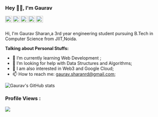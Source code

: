 ### Hey 👋🏽, I'm Gaurav

<a href="https://twitter.com/GauravSharan09">
  <img align="left" alt="Gaurav Sharan | Twitter" width="22px" src="https://cdn.jsdelivr.net/npm/simple-icons@v3/icons/twitter.svg" />
</a>
<a href="https://www.linkedin.com/in/gaurav-sharan-1bb346194/">
  <img align="left" alt="Gauravs's LinkdeIN" width="22px" src="https://cdn.jsdelivr.net/npm/simple-icons@v3/icons/linkedin.svg" />
</a>
<a href="https://www.instagram.com/gauravshhhran_1/">
  <img align="left" alt="Gaurav's Instagram" width="22px" src="https://cdn.jsdelivr.net/npm/simple-icons@v3/icons/instagram.svg" />
</a>
<a href="https://leetcode.com/gaurav_saran/">
  <img align="left" alt="Gaurav's Leetcode" width="22px" src="https://cdn.jsdelivr.net/npm/simple-icons@v3/icons/leetcode.svg" />
</a>
<a href="https://www.codechef.com/users/gauravshhh">
  <img align="left" alt="Gaurav's Codechef" width="22px" src="https://cdn.jsdelivr.net/npm/simple-icons@v3/icons/codechef.svg" />
</a>

<br />
<br />

Hi, I'm Gaurav Sharan,a 3rd year engineering student pursuing B.Tech in Computer Science from JIIT,Noida.

**Talking about Personal Stuffs:**

- 🌱 I’m currently learning Web Development ;
- 🤔 I’m looking for help with Data Structures and Algorithms;
- :monocle_face: I am also interested in Web3 and Google Cloud;
- 📫 How to reach me: gaurav.sharanrd@gmail.com;



![Gaurav's GitHub stats](https://github-readme-stats.vercel.app/api?username=gsharan12&show_icons=true&theme=radical)

### Profile Views :<br>
  <img src="https://profile-counter.glitch.me/gsharan12/count.svg" />
